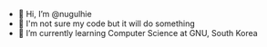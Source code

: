 - 👋 Hi, I’m @nugulhie
- 👀 I'm not sure my code but it will do something
- 🌱 I’m currently learning Computer Science at GNU, South Korea

<!---
nugulhie/nugulhie is a ✨ special ✨ repository because its `README.md` (this file) appears on your GitHub profile.
You can click the Preview link to take a look at your changes.
--->
